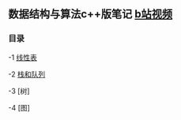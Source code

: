 ## 数据结构与算法c++版笔记 [b站视频](https://www.bilibili.com/video/BV1nJ411V7bd?p=29)

### <span id="ch0">目录</span>

-1 [线性表](线性表.md)

-2 [栈和队列](栈和队列.md)

-3 [树]

-4 [图]
